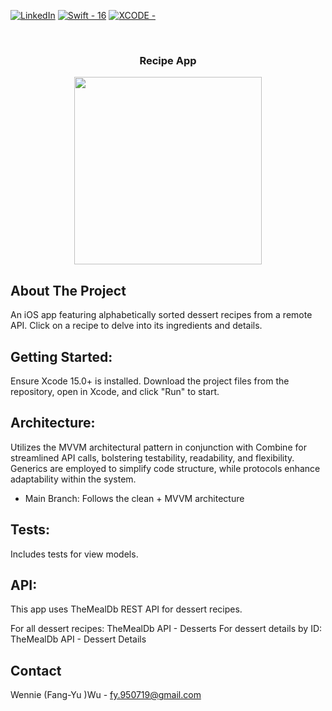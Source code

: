 <!-- Improved compatibility of back to top link: See: https://github.com/othneildrew/Best-README-Template/pull/73 -->
<a name="readme-top"></a>
<!--
*** Thanks for checking out the Best-README-Template. If you have a suggestion
*** that would make this better, please fork the repo and create a pull request
*** or simply open an issue with the tag "enhancement".
*** Don't forget to give the project a star!
*** Thanks again! Now go create something AMAZING! :D
-->



<!-- PROJECT SHIELDS -->
<!--
*** I'm using markdown "reference style" links for readability.
*** Reference links are enclosed in brackets [ ] instead of parentheses ( ).
*** See the bottom of this document for the declaration of the reference variables
*** for contributors-url, forks-url, etc. This is an optional, concise syntax you may use.
*** https://www.markdownguide.org/basic-syntax/#reference-style-links
-->

[![LinkedIn][linkedin-shield]][linkedin-url]
[![Swift - 16](https://img.shields.io/badge/Swift-16-DE5D44?style=for-the-badge&logo=swift&logoColor=white)](https://)
[![XCODE -  ](https://img.shields.io/badge/-xcode-black.svg?style=for-the-badge&logo=xcode&colorB=555)](https://)

<!-- PROJECT LOGO -->
<br />
<div align="center">


  <h3 align="center">Recipe App</h3>

 
</div>
<!-- ABOUT THE PROJECT -->


<!--Listings and sort -->
<div align="center">
<img align="center" src="https://github.com/wennieinnyc/Recipe/blob/main/Recipe.gif" width="300">
</div>

## About The Project

An iOS app featuring alphabetically sorted dessert recipes from a remote API. Click on a recipe to delve into its ingredients and details.

## Getting Started:
Ensure Xcode 15.0+ is installed. Download the project files from the repository, open in Xcode, and click "Run" to start.

## Architecture:
Utilizes the MVVM architectural pattern in conjunction with Combine for streamlined API calls, bolstering testability, readability, and flexibility. Generics are employed to simplify code structure, while protocols enhance adaptability within the system.
- Main Branch: Follows the clean + MVVM architecture

## Tests:
Includes tests for view models.

## API:
This app uses TheMealDb REST API for dessert recipes.

For all dessert recipes: TheMealDb API - Desserts
For dessert details by ID: TheMealDb API - Dessert Details
<!-- CONTACT -->
## Contact

Wennie (Fang-Yu )Wu - fy.950719@gmail.com


<!-- ACKNOWLEDGMENTS -->
<!--
## Acknowledgments

* [Choose an Open Source License](https://choosealicense.com)

-->


<!-- MARKDOWN LINKS & IMAGES -->
<!-- https://www.markdownguide.org/basic-syntax/#reference-style-links -->
[contributors-shield]: https://img.shields.io/github/contributors/othneildrew/Best-README-Template.svg?style=for-the-badge
[contributors-url]: https://github.com/othneildrew/Best-README-Template/graphs/contributors
[forks-shield]: https://img.shields.io/github/forks/othneildrew/Best-README-Template.svg?style=for-the-badge
[forks-url]: https://github.com/othneildrew/Best-README-Template/network/members
[stars-shield]: https://img.shields.io/github/stars/othneildrew/Best-README-Template.svg?style=for-the-badge
[stars-url]: https://github.com/othneildrew/Best-README-Template/stargazers
[issues-shield]: https://img.shields.io/github/issues/othneildrew/Best-README-Template.svg?style=for-the-badge
[issues-url]: https://github.com/othneildrew/Best-README-Template/issues
[license-shield]: https://img.shields.io/github/license/othneildrew/Best-README-Template.svg?style=for-the-badge
[license-url]: https://github.com/othneildrew/Best-README-Template/blob/master/LICENSE.txt
[linkedin-shield]: https://img.shields.io/badge/-LinkedIn-black.svg?style=for-the-badge&logo=linkedin&colorB=555
[linkedin-url]: https://www.linkedin.com/in/wennie-wu/
